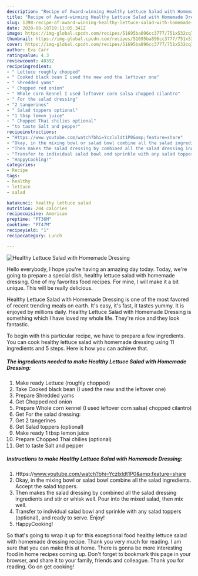 ```yaml
---
description: "Recipe of Award-winning Healthy Lettuce Salad with Homemade Dressing"
title: "Recipe of Award-winning Healthy Lettuce Salad with Homemade Dressing"
slug: 1398-recipe-of-award-winning-healthy-lettuce-salad-with-homemade-dressing
date: 2020-08-18T19:11:05.341Z
image: https://img-global.cpcdn.com/recipes/51695ba896cc3777/751x532cq70/healthy-lettuce-salad-with-homemade-dressing-recipe-main-photo.jpg
thumbnail: https://img-global.cpcdn.com/recipes/51695ba896cc3777/751x532cq70/healthy-lettuce-salad-with-homemade-dressing-recipe-main-photo.jpg
cover: https://img-global.cpcdn.com/recipes/51695ba896cc3777/751x532cq70/healthy-lettuce-salad-with-homemade-dressing-recipe-main-photo.jpg
author: Eva Carr
ratingvalue: 4.3
reviewcount: 48392
recipeingredient:
- " Lettuce roughly chopped"
- " Cooked black bean I used the new and the leftover one"
- " Shredded yams"
- " Chopped red onion"
- " Whole corn kennel I used leftover corn salsa chopped cilantro"
- " For the salad dressing"
- "2 tangerines"
- " Salad toppers optional"
- "1 tbsp lemon juice"
- " Chopped Thai chilies optional"
- "to taste Salt and pepper"
recipeinstructions:
- "Https://www.youtube.com/watch?bhi=Yczlxldt1P0&amp;feature=share"
- "Okay, in the mixing bowl or salad bowl combine all the salad ingredients. Accept the salad toppers."
- "Then makes the salad dressing by combined all the salad dressing ingredients and stir or whisk well. Pour into the mixed salad, then mix well."
- "Transfer to individual salad bowl and sprinkle with any salad toppers (optional), and ready to serve. Enjoy!"
- "HappyCooking!"
categories:
- Recipe
tags:
- healthy
- lettuce
- salad

katakunci: healthy lettuce salad 
nutrition: 204 calories
recipecuisine: American
preptime: "PT36M"
cooktime: "PT47M"
recipeyield: "1"
recipecategory: Lunch

---
```



![Healthy Lettuce Salad with Homemade Dressing](https://img-global.cpcdn.com/recipes/51695ba896cc3777/751x532cq70/healthy-lettuce-salad-with-homemade-dressing-recipe-main-photo.jpg)

Hello everybody, I hope you're having an amazing day today. Today, we're going to prepare a special dish, healthy lettuce salad with homemade dressing. One of my favorites food recipes. For mine, I will make it a bit unique. This will be really delicious.



Healthy Lettuce Salad with Homemade Dressing is one of the most favored of recent trending meals on earth. It's easy, it's fast, it tastes yummy. It is enjoyed by millions daily. Healthy Lettuce Salad with Homemade Dressing is something which I have loved my whole life. They're nice and they look fantastic.


To begin with this particular recipe, we have to prepare a few ingredients. You can cook healthy lettuce salad with homemade dressing using 11 ingredients and 5 steps. Here is how you can achieve that.

<!--inarticleads1-->

##### The ingredients needed to make Healthy Lettuce Salad with Homemade Dressing:

1. Make ready  Lettuce (roughly chopped)
1. Take  Cooked black bean (I used the new and the leftover one)
1. Prepare  Shredded yams
1. Get  Chopped red onion
1. Prepare  Whole corn kennel (I used leftover corn salsa) chopped cilantro)
1. Get  For the salad dressing:
1. Get 2 tangerines
1. Get  Salad toppers (optional)
1. Make ready 1 tbsp lemon juice
1. Prepare  Chopped Thai chilies (optional)
1. Get to taste Salt and pepper




<!--inarticleads2-->

##### Instructions to make Healthy Lettuce Salad with Homemade Dressing:

1. Https://www.youtube.com/watch?bhi=Yczlxldt1P0&amp;feature=share
1. Okay, in the mixing bowl or salad bowl combine all the salad ingredients. Accept the salad toppers.
1. Then makes the salad dressing by combined all the salad dressing ingredients and stir or whisk well. Pour into the mixed salad, then mix well.
1. Transfer to individual salad bowl and sprinkle with any salad toppers (optional), and ready to serve. Enjoy!
1. HappyCooking!




So that's going to wrap it up for this exceptional food healthy lettuce salad with homemade dressing recipe. Thank you very much for reading. I am sure that you can make this at home. There is gonna be more interesting food in home recipes coming up. Don't forget to bookmark this page in your browser, and share it to your family, friends and colleague. Thank you for reading. Go on get cooking!
